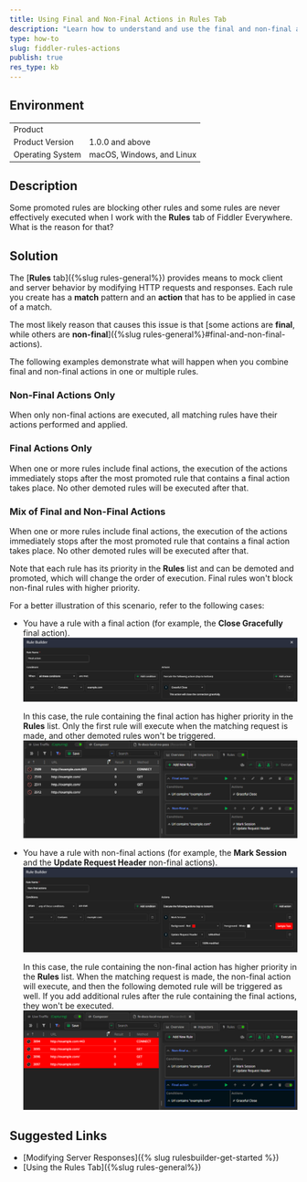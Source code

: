 ```yaml
---
title: Using Final and Non-Final Actions in Rules Tab
description: "Learn how to understand and use the final and non-final actions when creating and executing a rule in Fiddler Everywhere."
type: how-to
slug: fiddler-rules-actions
publish: true
res_type: kb
---
```



## Environment

|   |   |
|---|---|
| Product  |
| Product Version | 1.0.0 and above  |
| Operating System | macOS, Windows, and Linux |


## Description

Some promoted rules are blocking other rules and some rules are never effectively executed when I work with the **Rules** tab of Fiddler Everywhere. What is the reason for that?

## Solution

The [**Rules** tab]({%slug rules-general%}) provides means to mock client and server behavior by modifying HTTP requests and responses. Each rule you create has a **match** pattern and an **action** that has to be applied in case of a match.

The most likely reason that causes this issue is that [some actions are **final**, while others are **non-final**]({%slug rules-general%}#final-and-non-final-actions).

The following examples demonstrate what will happen when you combine final and non-final actions in one or multiple rules.

### Non-Final Actions Only

When only non-final actions are executed, all matching rules have their actions performed and applied.

### Final Actions Only

When one or more rules include final actions, the execution of the actions immediately stops after the most promoted rule that contains a final action takes place. No other demoted rules will be executed after that.

### Mix of Final and Non-Final Actions

When one or more rules include final actions, the execution of the actions immediately stops after the most promoted rule that contains a final action takes place. No other demoted rules will be executed after that.

Note that each rule has its priority in the **Rules** list and can be demoted and promoted, which will change the order of execution. Final rules won't block non-final rules with higher priority.

For a better illustration of this scenario, refer to the following cases:

- You have a rule with a final action (for example, the **Close Gracefully** final action).
    ![a rule with a final action](../images/kb/final-actions/rule-only-final.png)

    In this case, the rule containing the final action has higher priority in the **Rules** list. Only the first rule will execute when the matching request is made, and other demoted rules won't be triggered.
        ![final action first scenario](../images/kb/final-actions/final-action-first.png)

- You have a rule with non-final actions (for example, the **Mark Session** and the **Update Request Header** non-final actions).
    ![a rule with a non-final action](../images/kb/final-actions/rule-only-non-final.png)

    In this case, the rule containing the non-final action has higher priority in the **Rules** list. When the matching request is made, the non-final action will execute, and then the following demoted rule will be triggered as well. If you add additional rules after the rule containing the final actions, they won't be executed.
    ![non-final action first scenario](../images/kb/final-actions/non-final-action-first.png)

## Suggested Links

- [Modifying Server Responses]({% slug rulesbuilder-get-started %})
- [Using the Rules Tab]({%slug rules-general%})
